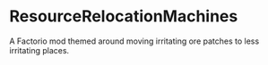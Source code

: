 # ResourceRelocationMachines
A Factorio mod themed around moving irritating ore patches to less irritating places.
